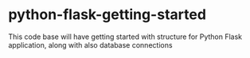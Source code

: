 # python-flask-getting-started
This code base will have getting started with structure for Python Flask application, along with also database connections
